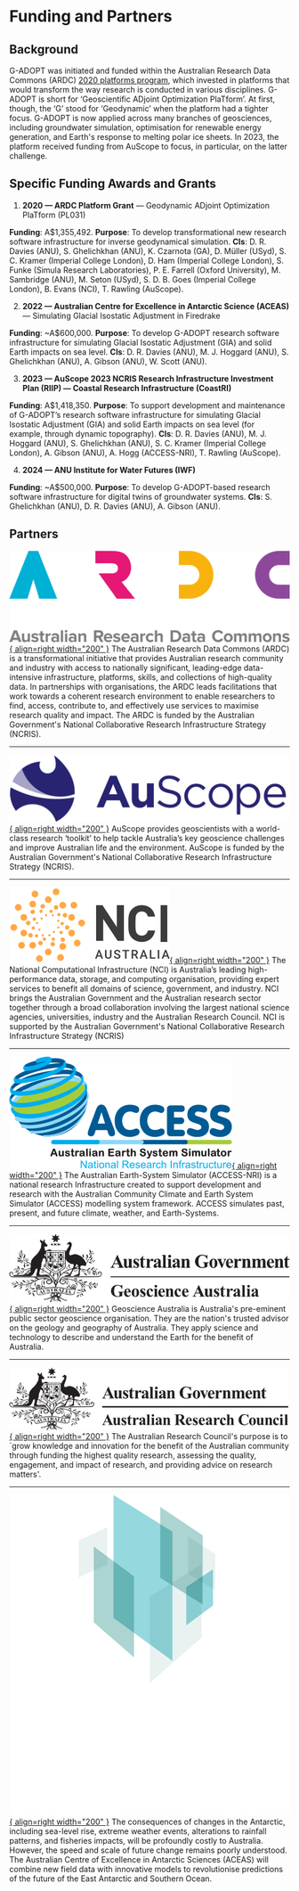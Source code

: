 # Funding and Partners

## Background
G-ADOPT was initiated and funded within the Australian Research Data Commons (ARDC) [2020 platforms program](https://doi.org/10.47486/PL031), which invested in platforms that would transform the way research is conducted in various disciplines. G-ADOPT is short for ‘Geoscientific ADjoint Optimization PlaTform’. At first, though, the ‘G’ stood for ‘Geodynamic’ when the platform had a tighter focus. G-ADOPT is now applied across many branches of geosciences, including groundwater simulation, optimisation for renewable energy generation, and Earth's response to melting polar ice sheets. In 2023, the platform received funding from AuScope to focus, in particular, on the latter challenge.

## Specific Funding Awards and Grants

1. **2020 — ARDC Platform Grant** — Geodynamic ADjoint Optimization PlaTform (PL031)

**Funding**: A$1,355,492.
**Purpose**: To develop transformational new research software infrastructure for inverse geodynamical simulation.
**CIs**: D. R. Davies (ANU), S. Ghelichkhan (ANU), K. Czarnota (GA), D. Müller (USyd), S. C. Kramer (Imperial College London), D. Ham (Imperial College London), S. Funke (Simula Research Laboratories), P. E. Farrell (Oxford University), M. Sambridge (ANU), M. Seton (USyd), S. D. B. Goes (Imperial College London), B. Evans (NCI), T. Rawling (AuScope).

2. **2022 — Australian Centre for Excellence in Antarctic Science (ACEAS)** — Simulating Glacial Isostatic Adjustment in Firedrake

**Funding**: ~A$600,000.
**Purpose**: To develop G-ADOPT research software infrastructure for simulating Glacial Isostatic Adjustment (GIA) and solid Earth impacts on sea level.
**CIs**: D. R. Davies (ANU), M. J. Hoggard (ANU), S. Ghelichkhan (ANU), A. Gibson (ANU), W. Scott (ANU).

3. **2023 — AuScope 2023 NCRIS Research Infrastructure Investment Plan (RIIP) — Coastal Research Infrastructure (CoastRI)**

**Funding**: A$1,418,350.
**Purpose**: To support development and maintenance of G-ADOPT’s research software infrastructure for simulating Glacial Isostatic Adjustment (GIA) and solid Earth impacts on sea level (for example, through dynamic topography).
**CIs**: D. R. Davies (ANU), M. J. Hoggard (ANU), S. Ghelichkhan (ANU), S. C. Kramer (Imperial College London), A. Gibson (ANU), A. Hogg (ACCESS-NRI),  T. Rawling (AuScope).

4. **2024 — ANU Institute for Water Futures (IWF)**

**Funding**: ~A$500,000.
**Purpose**: To develop G-ADOPT-based research software infrastructure for digital twins of groundwater systems.
**CIs**: S. Ghelichkhan (ANU), D. R. Davies (ANU), A. Gibson (ANU).

## Partners
[![ARDC logo](images/ardc_logo.svg "ARDC logo"){ align=right width="200" }](https://ardc.edu.au/)
The Australian Research Data Commons (ARDC) is a transformational initiative that provides Australian research community and industry with access to nationally significant, leading-edge data-intensive infrastructure, platforms, skills, and collections of high-quality data. In partnerships with organisations, the ARDC leads facilitations that work towards a coherent research environment to enable researchers to find, access, contribute to, and effectively use services to maximise research quality and impact. The ARDC is funded by the Australian Government's National Collaborative Research Infrastructure Strategy (NCRIS).

---

[![AuScope Logo](images/auscope_logo.png "AuScope logo"){ align=right width="200" }](https://www.auscope.org.au/)
AuScope provides geoscientists with a world-class research ‘toolkit’ to help tackle Australia’s key geoscience challenges and improve Australian life and the environment. AuScope is funded by the Australian Government's National Collaborative Research Infrastructure Strategy (NCRIS).

---

[![NCI logo](images/nci_logo.svg "NCI logo"){ align=right width="200" }](https://nci.org.au/)
The National Computational Infrastructure (NCI) is Australia’s leading high-performance data, storage, and computing organisation, providing expert services to benefit all domains of science, government, and industry. NCI brings the Australian Government and the Australian research sector together through a broad collaboration involving the largest national science agencies, universities, industry and the Australian Research Council. NCI is supported by the Australian Government's National Collaborative Research Infrastructure Strategy (NCRIS)

---

[![ACCESS-NRI logo](images/access_nri_logo.svg "ACCESS NRI logo"){ align=right width="200" }](https://www.access-nri.org.au/)
The Australian Earth-System Simulator (ACCESS-NRI) is a national research Infrastructure created to support development and research with the Australian Community Climate and Earth System Simulator (ACCESS) modelling system framework. ACCESS simulates past, present, and future climate, weather, and Earth-Systems.

---

[![Geosciences Australia logo](images/ga_logo.svg "Geosciences Australia logo"){ align=right width="200" }](https://www.ga.gov.au/)
Geoscience Australia is Australia's pre-eminent public sector geoscience organisation. They are the nation's trusted advisor on the geology and geography of Australia. They apply science and technology to describe and understand the Earth for the benefit of Australia.

---

[![Australian Research Council logo](images/arc_logo.svg "Australian Research Council logo"){ align=right width="200" }](https://www.arc.gov.au/)
The Australian Research Council's purpose is to `grow knowledge and innovation for the benefit of the Australian community through funding the highest quality research, assessing the quality, engagement, and impact of research, and providing advice on research matters'.

---

[![ACEAS logo](images/aceas_logo.png "ACEAS logo"){ align=right width="200" }](https://antarctic.org.au/)
The consequences of changes in the Antarctic, including sea-level rise, extreme weather events, alterations to rainfall patterns, and fisheries impacts, will be profoundly costly to Australia. However, the speed and scale of future change remains poorly understood. The Australian Centre of Excellence in Antarctic Sciences (ACEAS) will combine new field data with innovative models to revolutionise predictions of the future of the East Antarctic and Southern Ocean.

